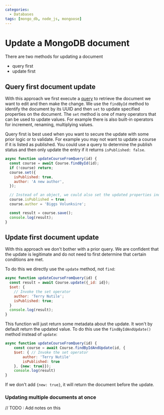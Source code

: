 ```yaml
---
categories:
  - Databases
tags: [mongo_db, node_js, mongoose]
---
```


# Update a MongoDB document

There are two methods for updating a document

- query first
- update first

## Query first document update

With this approach we first execute a [query](/Databases/MongoDB/Querying_a_collection.md) to retrieve the document we want to edit and then make the change. We use the `findById` method to identify the document by its UUID and then `set` to update specified properties on the document. The `set` method is one of many operators that can be used to update values. For example there is also built-in operators for increment, renaming, multiplying values.

Query first is best used when you want to secure the update with some prior logic or to validate. For example you may not want to update a course if it is listed as published. You could use a query to determine the publish status and then only update the entry if it returns `isPublished: false`.

```js
async function updateCourseFromQuery(id) {
  const course = await Course.findById(id);
  if (!course) return;
  course.set({
    isPublished: true,
    author: 'A new author',
  });

  // Instead of an object, we could also set the updated properties individually
  course.isPublished = true;
  course.author = 'Biggs Volunksire';

  const result = course.save();
  console.log(result);
}
```

## Update first document update

With this approach we don't bother with a prior query. We are confident that the update is legitimate and do not need to first determine that certain conditions are met.

To do this we directly use the `update` method, not `find`:

```js
async function updateCourseFromQuery(id) {
  const result = await Course.update({_id: id});
  $set: {
    // Invoke the set operator
    author: 'Terry Nutile';
    isPublished: true;
  }
  console.log(result);
}
```

This function will just return some metadata about the update. It won't by default return the updated value. To do this use the `findByIdAndUpdate()` method instead of `update`:

```js
async function updateCourseFromQuery(id) {
    const course = await Course.findByIdAndUpdate(id, {
    $set: { // Invoke the set operator
        author: 'Terry Nutile'
        isPublished: true
    }, {new: true}});
    console.log(result)
}
```

If we don't add `{new: true}`, it will return the document before the update.

### Updating multiple documents at once

// TODO : Add notes on this
